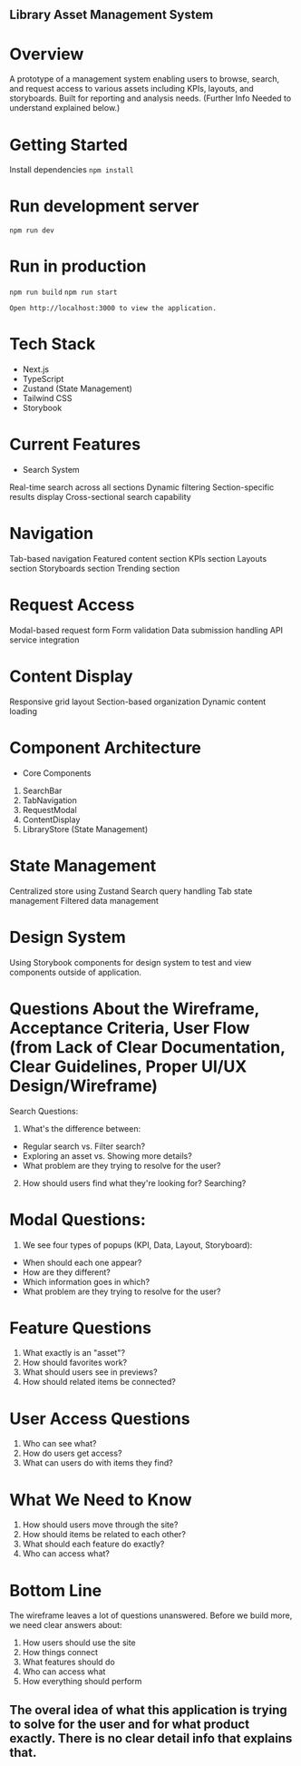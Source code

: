 ## Library Asset Management System

# Overview

A prototype of a management system enabling users to browse, search, and request access to various assets including KPIs, layouts, and storyboards. Built for reporting and analysis needs. (Further Info Needed to understand explained below.)

# Getting Started

Install dependencies
`npm install`

# Run development server

`npm run dev`

# Run in production

`npm run build`
`npm run start`

`Open http://localhost:3000 to view the application.`

# Tech Stack

- Next.js
- TypeScript
- Zustand (State Management)
- Tailwind CSS
- Storybook

# Current Features

- Search System

Real-time search across all sections
Dynamic filtering
Section-specific results display
Cross-sectional search capability

# Navigation

Tab-based navigation
Featured content section
KPIs section
Layouts section
Storyboards section
Trending section

# Request Access

Modal-based request form
Form validation
Data submission handling
API service integration

# Content Display

Responsive grid layout
Section-based organization
Dynamic content loading

# Component Architecture

- Core Components

1. SearchBar
2. TabNavigation
3. RequestModal
4. ContentDisplay
5. LibraryStore (State Management)

# State Management

Centralized store using Zustand
Search query handling
Tab state management
Filtered data management

# Design System

Using Storybook components for design system to test and view components outside of application.

# Questions About the Wireframe, Acceptance Criteria, User Flow (from Lack of Clear Documentation, Clear Guidelines, Proper UI/UX Design/Wireframe)

Search Questions:

1. What's the difference between:

- Regular search vs. Filter search?
- Exploring an asset vs. Showing more details?
- What problem are they trying to resolve for the user?

2. How should users find what they're looking for? Searching?

# Modal Questions:

1. We see four types of popups (KPI, Data, Layout, Storyboard):

- When should each one appear?
- How are they different?
- Which information goes in which?
- What problem are they trying to resolve for the user?

# Feature Questions

1. What exactly is an "asset"?
2. How should favorites work?
3. What should users see in previews?
4. How should related items be connected?

# User Access Questions

1. Who can see what?
2. How do users get access?
3. What can users do with items they find?

# What We Need to Know

1. How should users move through the site?
2. How should items be related to each other?
3. What should each feature do exactly?
4. Who can access what?

# Bottom Line

The wireframe leaves a lot of questions unanswered. Before we build more, we need clear answers about:

1. How users should use the site
2. How things connect
3. What features should do
4. Who can access what
5. How everything should perform

## The overal idea of what this application is trying to solve for the user and for what product exactly. There is no clear detail info that explains that.
